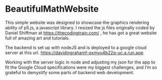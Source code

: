 # BeautifulMathWebsite

This simple website was designed to showcase the graphics rendering ability of p5.js, a javascript library. I resized the js files originally coded by Daniel Shiffman at  https://thecodingtrain.com/ , he has got a great website full of amazing art and tutorials.

The backend is set up with nodeJS and is deployed to a google cloud server at this url. https://davidingrahamf-qxmyu4b22q-uc.a.run.app 

Working with the server logic in node and adjusting my json for the app to fit the Google Cloud specifications were my biggest challenges, and I’m so grateful  to demystify some parts of backend web development.
